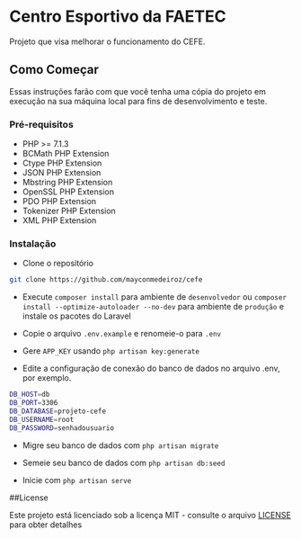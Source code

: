 # Centro Esportivo da FAETEC

Projeto que visa melhorar o funcionamento do CEFE.

## Como Começar

Essas instruções farão com que você tenha uma cópia do projeto em execução na sua máquina local para fins de desenvolvimento e teste.

### Pré-requisitos

*   PHP >= 7.1.3
*   BCMath PHP Extension
*   Ctype PHP Extension
*   JSON PHP Extension
*   Mbstring PHP Extension
*   OpenSSL PHP Extension
*   PDO PHP Extension
*   Tokenizer PHP Extension
*   XML PHP Extension

### Instalação

*   Clone o repositório
```sh
git clone https://github.com/mayconmedeiroz/cefe
```
*   Execute `composer install` para ambiente de `desenvolvedor` ou `composer install --optimize-autoloader --no-dev` para ambiente de   `produção` e instale os pacotes do Laravel

*   Copie o arquivo `.env.example` e renomeie-o para `.env`

*   Gere `APP_KEY` usando `php artisan key:generate`

*   Edite a configuração de conexão do banco de dados no arquivo .env, por exemplo.
```sh
DB_HOST=db
DB_PORT=3306
DB_DATABASE=projeto-cefe
DB_USERNAME=root
DB_PASSWORD=senhadousuario
```
*   Migre seu banco de dados com `php artisan migrate`

*   Semeie seu banco de dados com `php artisan db:seed`
*   Inicie com `php artisan serve`

##License

Este projeto está licenciado sob a licença MIT - consulte o arquivo [LICENSE](LICENSE) para obter detalhes
